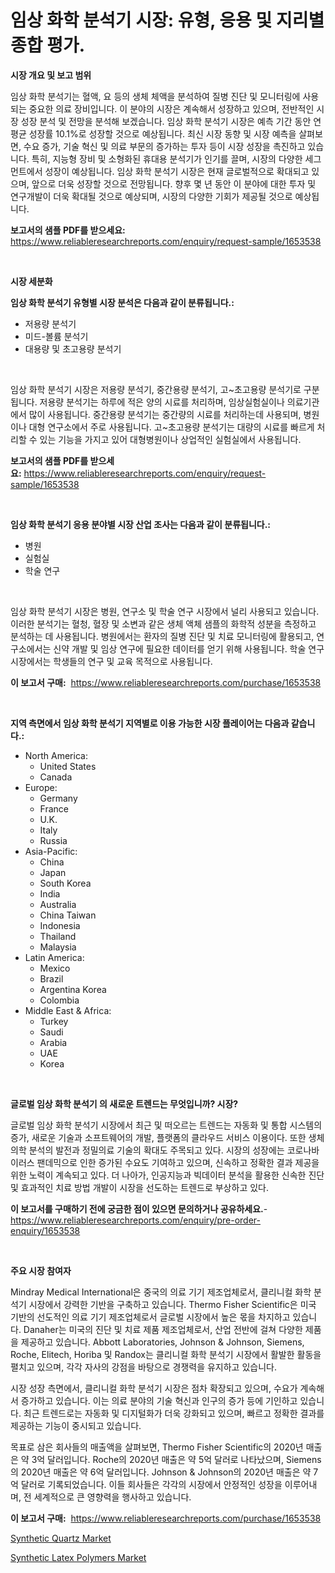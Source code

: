 <p><h1>임상 화학 분석기 시장: 유형, 응용 및 지리별 종합 평가.</h1></p><p><strong>시장 개요 및 보고 범위</strong></p>
<p><p>임상 화학 분석기는 혈액, 요 등의 생체 체액을 분석하여 질병 진단 및 모니터링에 사용되는 중요한 의료 장비입니다. 이 분야의 시장은 계속해서 성장하고 있으며, 전반적인 시장 성장 분석 및 전망을 분석해 보겠습니다. 임상 화학 분석기 시장은 예측 기간 동안 연평균 성장률 10.1%로 성장할 것으로 예상됩니다. 최신 시장 동향 및 시장 예측을 살펴보면, 수요 증가, 기술 혁신 및 의료 부문의 증가하는 투자 등이 시장 성장을 촉진하고 있습니다. 특히, 지능형 장비 및 소형화된 휴대용 분석기가 인기를 끌며, 시장의 다양한 세그먼트에서 성장이 예상됩니다. 임상 화학 분석기 시장은 현재 글로벌적으로 확대되고 있으며, 앞으로 더욱 성장할 것으로 전망됩니다. 향후 몇 년 동안 이 분야에 대한 투자 및 연구개발이 더욱 확대될 것으로 예상되며, 시장의 다양한 기회가 제공될 것으로 예상됩니다.</p></p>
<p><strong>보고서의 샘플 PDF를 받으세요:</strong> <a href="https://www.reliableresearchreports.com/enquiry/request-sample/1653538">https://www.reliableresearchreports.com/enquiry/request-sample/1653538</a></p>
<p>&nbsp;</p>
<p><strong>시장 세분화</strong></p>
<p><strong>임상 화학 분석기 유형별 시장 분석은 다음과 같이 분류됩니다.:</strong></p>
<p><ul><li>저용량 분석기</li><li>미드-볼륨 분석기</li><li>대용량 및 초고용량 분석기</li></ul></p>
<p>&nbsp;</p>
<p><p>임상 화학 분석기 시장은 저용량 분석기, 중간용량 분석기, 고~초고용량 분석기로 구분됩니다. 저용량 분석기는 하루에 적은 양의 시료를 처리하며, 임상실험실이나 의료기관에서 많이 사용됩니다. 중간용량 분석기는 중간량의 시료를 처리하는데 사용되며, 병원이나 대형 연구소에서 주로 사용됩니다. 고~초고용량 분석기는 대량의 시료를 빠르게 처리할 수 있는 기능을 가지고 있어 대형병원이나 상업적인 실험실에서 사용됩니다.</p></p>
<p><strong>보고서의 샘플 PDF를 받으세요:</strong>&nbsp;<a href="https://www.reliableresearchreports.com/enquiry/request-sample/1653538">https://www.reliableresearchreports.com/enquiry/request-sample/1653538</a></p>
<p>&nbsp;</p>
<p><strong> 임상 화학 분석기 응용 분야별 시장 산업 조사는 다음과 같이 분류됩니다.:</strong></p>
<p><ul><li>병원</li><li>실험실</li><li>학술 연구</li></ul></p>
<p>&nbsp;</p>
<p><p>임상 화학 분석기 시장은 병원, 연구소 및 학술 연구 시장에서 널리 사용되고 있습니다. 이러한 분석기는 혈청, 혈장 및 소변과 같은 생체 액체 샘플의 화학적 성분을 측정하고 분석하는 데 사용됩니다. 병원에서는 환자의 질병 진단 및 치료 모니터링에 활용되고, 연구소에서는 신약 개발 및 임상 연구에 필요한 데이터를 얻기 위해 사용됩니다. 학술 연구 시장에서는 학생들의 연구 및 교육 목적으로 사용됩니다.</p></p>
<p><strong>이 보고서 구매:</strong>&nbsp; <a href="https://www.reliableresearchreports.com/purchase/1653538">https://www.reliableresearchreports.com/purchase/1653538</a></p>
<p>&nbsp;</p>
<p><strong>지역 측면에서 임상 화학 분석기 지역별로 이용 가능한 시장 플레이어는 다음과 같습니다.:</strong></p>
<p><ul>
    <li>
        North America:
        <ul>
            <li>United States</li>
            <li>Canada</li>
        </ul>
    </li>
    <li>
        Europe:
        <ul>
            <li>Germany</li>
            <li>France</li>
            <li>U.K.</li>
            <li>Italy</li>
            <li>Russia</li>
        </ul>
    </li>
    <li>
        Asia-Pacific:
        <ul>
            <li>China</li>
            <li>Japan</li>
            <li>South Korea</li>
            <li>India</li>
            <li>Australia</li>
            <li>China Taiwan</li>
            <li>Indonesia</li>
            <li>Thailand</li>
            <li>Malaysia</li>
        </ul>
    </li>
    <li>
        Latin America:
        <ul>
            <li>Mexico</li>
            <li>Brazil</li>
            <li>Argentina Korea</li>
            <li>Colombia</li>
        </ul>
    </li>
    <li>
        Middle East & Africa:
        <ul>
            <li>Turkey</li>
            <li>Saudi</li>
            <li>Arabia</li>
            <li>UAE</li>
            <li>Korea</li>
        </ul>
    </li>
    </ul></p>
<p>&nbsp;</p>
<p><strong>글로벌 임상 화학 분석기 의 새로운 트렌드는 무엇입니까? 시장?</strong></p>
<p><p>글로벌 임상 화학 분석기 시장에서 최근 및 떠오르는 트렌드는 자동화 및 통합 시스템의 증가, 새로운 기술과 소프트웨어의 개발, 플랫폼의 클라우드 서비스 이용이다. 또한 생체 의학 분석의 발전과 정밀의료 기술의 확대도 주목되고 있다. 시장의 성장에는 코로나바이러스 팬데믹으로 인한 증가된 수요도 기여하고 있으며, 신속하고 정확한 결과 제공을 위한 노력이 계속되고 있다. 더 나아가, 인공지능과 빅데이터 분석을 활용한 신속한 진단 및 효과적인 치료 방법 개발이 시장을 선도하는 트렌드로 부상하고 있다.</p></p>
<p><strong>이 보고서를 구매하기 전에 궁금한 점이 있으면 문의하거나 공유하세요.</strong>- <a href="https://www.reliableresearchreports.com/enquiry/pre-order-enquiry/1653538">https://www.reliableresearchreports.com/enquiry/pre-order-enquiry/1653538</a></p>
<p>&nbsp;</p>
<p><strong>주요 시장 참여자</strong></p>
<p><p>Mindray Medical International은 중국의 의료 기기 제조업체로서, 클리니컬 화학 분석기 시장에서 강력한 기반을 구축하고 있습니다. Thermo Fisher Scientific은 미국 기반의 선도적인 의료 기기 제조업체로서 글로벌 시장에서 높은 몫을 차지하고 있습니다. Danaher는 미국의 진단 및 치료 제품 제조업체로서, 산업 전반에 걸쳐 다양한 제품을 제공하고 있습니다. Abbott Laboratories, Johnson & Johnson, Siemens, Roche, Elitech, Horiba 및 Randox는 클리니컬 화학 분석기 시장에서 활발한 활동을 펼치고 있으며, 각각 자사의 강점을 바탕으로 경쟁력을 유지하고 있습니다.</p><p>시장 성장 측면에서, 클리니컬 화학 분석기 시장은 점차 확장되고 있으며, 수요가 계속해서 증가하고 있습니다. 이는 의료 분야의 기술 혁신과 인구의 증가 등에 기인하고 있습니다. 최근 트렌드로는 자동화 및 디지털화가 더욱 강화되고 있으며, 빠르고 정확한 결과를 제공하는 기능이 중시되고 있습니다.</p><p>목표로 삼은 회사들의 매출액을 살펴보면, Thermo Fisher Scientific의 2020년 매출은 약 3억 달러입니다. Roche의 2020년 매출은 약 5억 달러로 나타났으며, Siemens의 2020년 매출은 약 6억 달러입니다. Johnson & Johnson의 2020년 매출은 약 7억 달러로 기록되었습니다. 이들 회사들은 각각의 시장에서 안정적인 성장을 이루어내며, 전 세계적으로 큰 영향력을 행사하고 있습니다.</p></p>
<p><strong>이 보고서 구매:</strong>&nbsp;&nbsp;<a href="https://www.reliableresearchreports.com/purchase/1653538">https://www.reliableresearchreports.com/purchase/1653538</a></p>
<p><p><a href="https://eight-handstand-8fb.notion.site/Synthetic-Quartz-Market-Size-Evaluating-its-Market-Trends-Growth-and-Projections-2024-2031-d1d4ea0242bc4d169ffd4f75282a708e">Synthetic Quartz Market</a></p><p><a href="https://simplistic-meeting-7ee.notion.site/Synthetic-Latex-Polymers-Market-Provides-Detailed-Segmentation-of-this-Market-based-on-Type-Applica-df23858871dd4e86b378fb8fd36eb88e">Synthetic Latex Polymers Market</a></p></p>

